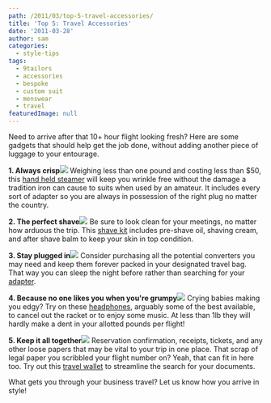 ```yaml
---
path: /2011/03/top-5-travel-accessories/
title: 'Top 5: Travel Accessories'
date: '2011-03-28'
author: sam
categories:
  - style-tips
tags:
  - 9tailors
  - accessories
  - bespoke
  - custom suit
  - menswear
  - travel
featuredImage: null
---
```

Need to arrive after that 10+ hour flight looking fresh? Here are some gadgets that should help get the job done, without adding another piece of luggage to your entourage.

**1\. Always crisp**[![](http://1.bp.blogspot.com/-UOzP7gjDvGY/TY_YXT-OzTI/AAAAAAAAAJ4/VL96kGIXwaw/s200/dual-voltage-fabric-travel-steamer-EP118.jpg)](http://1.bp.blogspot.com/-UOzP7gjDvGY/TY_YXT-OzTI/AAAAAAAAAJ4/VL96kGIXwaw/s1600/dual-voltage-fabric-travel-steamer-EP118.jpg)
Weighing less than one pound and costing less than $50, this [hand held steamer](http://www.worldtravelguide.com/travel-gear/fabric-steamer-travel-iron.html) will keep you wrinkle free without the damage a tradition iron can cause to suits when used by an amateur. It includes every sort of adapter so you are always in possession of the right plug no matter the country.

**2\. The perfect shave**[![](http://1.bp.blogspot.com/-iDuRWkx3saU/TY_ZFV620-I/AAAAAAAAAKQ/QgmmARZMnMo/s200/41aDH0wr8jL._AA300_.jpg)](http://1.bp.blogspot.com/-iDuRWkx3saU/TY_ZFV620-I/AAAAAAAAAKQ/QgmmARZMnMo/s1600/41aDH0wr8jL._AA300_.jpg)
Be sure to look clean for your meetings, no matter how arduous the trip. This [shave kit](http://www.amazon.com/Art-Shaving-Fusion-Travel-Razor/dp/B002M9QAZG) includes pre-shave oil, shaving cream, and after shave balm to keep your skin in top condition.

**3\. Stay plugged in**[![](http://4.bp.blogspot.com/-zff7upr1hbA/TY_YfgNs0VI/AAAAAAAAAKA/hrKKT58KwIc/s200/tn_images--T--PlugAdap-AUSTRALIA_CHINA-F---jpg_w150_h150.jpg)](http://4.bp.blogspot.com/-zff7upr1hbA/TY_YfgNs0VI/AAAAAAAAAKA/hrKKT58KwIc/s1600/tn_images--T--PlugAdap-AUSTRALIA_CHINA-F---jpg_w150_h150.jpg)
Consider purchasing all the potential converters you may need and keep them forever packed in your designated travel bag. That way you can sleep the night before rather than searching for your [adapter](http://www.travelproducts.com/store/electric.htm).

**4\. Because no one likes you when you're grumpy**[![](http://2.bp.blogspot.com/-0L0ozNP8msk/TY_YLjx-sWI/AAAAAAAAAJw/mkV-GF6i9Lg/s200/41McM5YDjKL._SL500_AA300_.jpg)](http://2.bp.blogspot.com/-0L0ozNP8msk/TY_YLjx-sWI/AAAAAAAAAJw/mkV-GF6i9Lg/s1600/41McM5YDjKL._SL500_AA300_.jpg)
Crying babies making you edgy? Try on these [headphones](http://www.amazon.com/Technica-ATH-ANC7B-Noise-Cancelling-Closed-Back-Headphones/dp/B002HWJT1A/ref=sr_1_1?s=electronics&ie=UTF8&qid=1301272388&sr=1-1), arguably some of the best available, to cancel out the racket or to enjoy some music. At less than 1lb they will hardly make a dent in your allotted pounds per flight!

**5\. Keep it all together**[![](http://3.bp.blogspot.com/-pbb861yKCkE/TY_YxT_kRgI/AAAAAAAAAKI/X60mzi_Ynkg/s200/Capital%252BLeather%252BZip%252BTravel%252BOrganizer%252Bin%252BBlack.jpg)](http://3.bp.blogspot.com/-pbb861yKCkE/TY_YxT_kRgI/AAAAAAAAAKI/X60mzi_Ynkg/s1600/Capital%252BLeather%252BZip%252BTravel%252BOrganizer%252Bin%252BBlack.jpg)
Reservation confirmation, receipts, tickets, and any other loose papers that may be vital to your trip in one place. That scrap of legal paper you scribbled your flight number on? Yeah, that can fit in here too. Try out this [travel wallet](http://www.csnstores.com/asp/superbrowse.asp?clid=504&caid=&sku=HTM1043&refid=FR49-HTM1043) to streamline the search for your documents.

What gets you through your business travel? Let us know how you arrive in style!